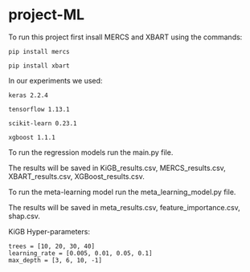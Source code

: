 # project-ML
 
To run this project first insall MERCS and XBART using the commands:

	pip install mercs
	
	pip install xbart

In our experiments we used:

	keras 2.2.4
	
	tensorflow 1.13.1
	
	scikit-learn 0.23.1
	
	xgboost 1.1.1

To run the regression models run the main.py file.

The results will be saved in KiGB_results.csv, MERCS_results.csv, XBART_results.csv, XGBoost_results.csv.

To run the meta-learning model run the meta_learning_model.py file.

The results will be saved in meta_results.csv, feature_importance.csv, shap.csv.



KiGB Hyper-parameters:

	trees = [10, 20, 30, 40]
	learning_rate = [0.005, 0.01, 0.05, 0.1]
	max_depth = [3, 6, 10, -1]
